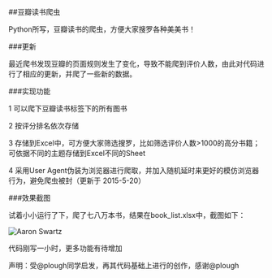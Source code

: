##豆瓣读书爬虫

Python所写，豆瓣读书的爬虫，方便大家搜罗各种美美书！


###更新

最近爬书发现豆瓣的页面规则发生了变化，导致不能爬到评价人数，由此对代码进行了相应的更新，并爬了一些新的数据。



###实现功能

1 可以爬下豆瓣读书标签下的所有图书 

2 按评分排名依次存储

3 存储到Excel中，可方便大家筛选搜罗，比如筛选评价人数>1000的高分书籍；可依据不同的主题存储到Excel不同的Sheet 

4 采用User Agent伪装为浏览器进行爬取，并加入随机延时来更好的模仿浏览器行为，避免爬虫被封（更新于 2015-5-20）

###效果截图

试着小小运行了下，爬了七八万本书，结果在book_list.xlsx中，截图如下：

![Aaron Swartz](https://github.com/lanbing510/DouBanSpider/raw/master/screenshots/douban.jpg)


代码刚写一小时，更多功能有待增加


声明：受@plough同学启发，再其代码基础上进行的创作，感谢@plough




